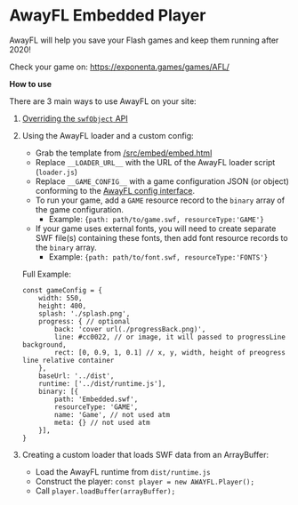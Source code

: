 AwayFL Embedded Player
==================
AwayFL will help you save your Flash games and keep them running after 2020!

Check your game on:
https://exponenta.games/games/AFL/

__How to use__

There are 3 main ways to use AwayFL on your site:

1. [Overriding the `swfObject` API](./example/index.html)

2. Using the AwayFL loader and a custom config:
    * Grab the template from [/src/embed/embed.html](./src/embed/embed.html)
    * Replace `__LOADER_URL__` with the URL of the AwayFL loader script (`loader.js`)
    * Replace `__GAME_CONFIG__` with a game configuration JSON (or object) conforming to the [AwayFL config interface](./src/loader/iConfigBase.ts).
    * To run your game, add a `GAME` resource record to the `binary` array of the game configuration.
      * Example: `{path: path/to/game.swf, resourceType:'GAME'}`
    * If your game uses external fonts, you will need to create separate SWF file(s) containing these fonts, then add font resource records to the `binary` array. 
      * Example: `{path: path/to/font.swf, resourceType:'FONTS'}`
    
    Full Example:
    ```
    const gameConfig = {
        width: 550,
        height: 400,
        splash: './splash.png',
        progress: { // optional
            back: 'cover url(./progressBack.png)',
            line: #cc0022, // or image, it will passed to progressLine background,
            rect: [0, 0.9, 1, 0.1] // x, y, width, height of preogress line relative container 
        },
        baseUrl: '../dist',
        runtime: ['../dist/runtime.js'],
        binary: [{
            path: 'Embedded.swf',
            resourceType: 'GAME',
            name: 'Game', // not used atm
            meta: {} // not used atm
        }],
    }
    ```

3. Creating a custom loader that loads SWF data from an ArrayBuffer:
    * Load the AwayFL runtime from `dist/runtime.js`
    * Construct the player: `const player = new AWAYFL.Player();`
    * Call `player.loadBuffer(arrayBuffer);`

